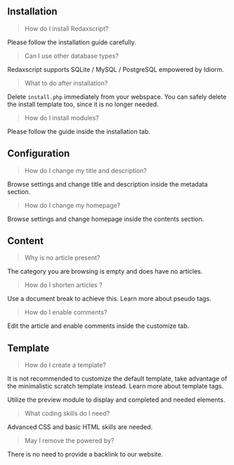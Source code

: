 Installation
------------

> How do I install Redaxscript?

Please follow the installation guide carefully.

> Can I use other database types?

Redaxscript supports SQLite / MySQL / PostgreSQL empowered by Idiorm.

> What to do after installation?

Delete <code>install.php</code> immediately from your webspace. You can safely delete the install template too, since it is no longer needed.

> How do I install modules?

Please follow the guide inside the installation tab.


Configuration
-------------

> How do I change my title and description?

Browse settings and change title and description inside the metadata section.

> How do I change my homepage?

Browse settings and change homepage inside the contents section.


Content
-------

> Why is no article present?

The category you are browsing is empty and does have no articles.

> How do I shorten articles ?

Use a document break to achieve this. Learn more about pseudo tags.

> How do I enable comments?

Edit the article and enable comments inside the customize tab.


Template
--------

> How do I create a template?

It is not recommended to customize the default template, take advantage of the minimalistic scratch template instead. Learn more about template tags.

Utilize the preview module to display and completed and needed elements. 

> What coding skills do I need?

Advanced CSS and basic HTML skills are needed.

> May I remove the powered by?

There is no need to provide a backlink to our website.
